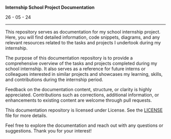 **Internship School Project Documentation**

26 - 05 - 24

---

This repository serves as documentation for my school internship project. Here, you will find detailed information, code snippets, diagrams, and any relevant resources related to the tasks and projects I undertook during my internship.

The purpose of this documentation repository is to provide a comprehensive overview of the tasks and projects completed during my school internship. It also serves as a reference for future interns or colleagues interested in similar projects and showcases my learning, skills, and contributions during the internship period.

Feedback on the documentation content, structure, or clarity is highly appreciated. Contributions such as corrections, additional information, or enhancements to existing content are welcome through pull requests.

This documentation repository is licensed under License. See the [LICENSE](LICENSE) file for more details.

Feel free to explore the documentation and reach out with any questions or suggestions. Thank you for your interest!
